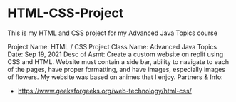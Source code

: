 # HTML-CSS-Project
This is my HTML and CSS project for my Advanced Java Topics course

Project Name: HTML / CSS Project
Class Name: Advanced Java Topics
Date: Sep 19, 2021
Desc of Asmt: Create a custom website on replit using CSS and HTML. Website must contain a side bar,
  ability to navigate to each of the pages, have proper formatting, and have images, especially 
  images of flowers. My website was based on animes that I enjoy.
Partners & Info: 
- https://www.geeksforgeeks.org/web-technology/html-css/ 
